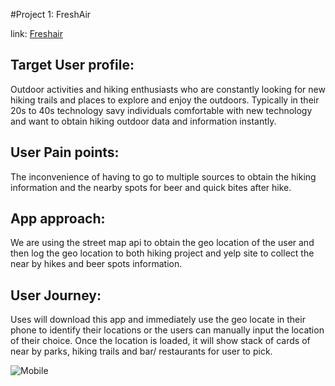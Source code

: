 #Project 1: FreshAir

link: [Freshair](https://clubkemp.github.io/freshair/)


## Target User profile:
Outdoor activities and hiking enthusiasts who are constantly looking for new hiking trails and places to explore and enjoy the outdoors. Typically in their 20s to 40s technology savy individuals comfortable with new technology and want to obtain hiking outdoor data and information instantly.

## User Pain points: 
The inconvenience of having to go to multiple sources to obtain the hiking information and the nearby spots for beer and quick bites after hike. 

## App approach:
We are using the street map api to obtain the geo location of the user and then log the geo location to both hiking project and yelp site to collect the near by hikes and beer spots information.  

## User Journey:
Uses will download this app and immediately use the geo locate in their phone to identify their locations or the users can manually input the location of their choice. Once the location is loaded, it will show stack of cards of near by parks, hiking trails and bar/ restaurants for user to pick. 

![Mobile](images/FreshAir.gif)
